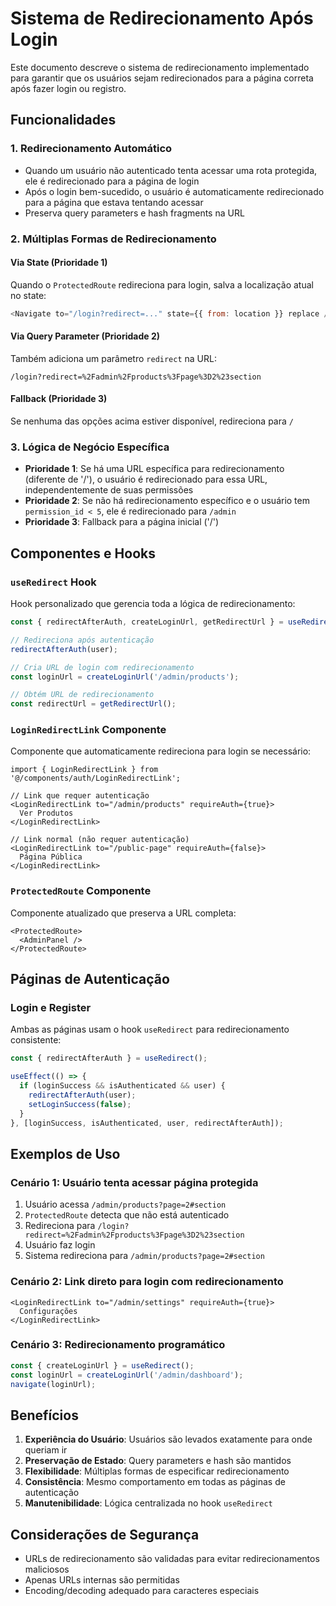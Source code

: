 # Sistema de Redirecionamento Após Login

Este documento descreve o sistema de redirecionamento implementado para garantir que os usuários sejam redirecionados para a página correta após fazer login ou registro.

## Funcionalidades

### 1. Redirecionamento Automático
- Quando um usuário não autenticado tenta acessar uma rota protegida, ele é redirecionado para a página de login
- Após o login bem-sucedido, o usuário é automaticamente redirecionado para a página que estava tentando acessar
- Preserva query parameters e hash fragments na URL

### 2. Múltiplas Formas de Redirecionamento

#### Via State (Prioridade 1)
Quando o `ProtectedRoute` redireciona para login, salva a localização atual no state:
```javascript
<Navigate to="/login?redirect=..." state={{ from: location }} replace />
```

#### Via Query Parameter (Prioridade 2)
Também adiciona um parâmetro `redirect` na URL:
```
/login?redirect=%2Fadmin%2Fproducts%3Fpage%3D2%23section
```

#### Fallback (Prioridade 3)
Se nenhuma das opções acima estiver disponível, redireciona para `/`

### 3. Lógica de Negócio Específica
- **Prioridade 1**: Se há uma URL específica para redirecionamento (diferente de '/'), o usuário é redirecionado para essa URL, independentemente de suas permissões
- **Prioridade 2**: Se não há redirecionamento específico e o usuário tem `permission_id < 5`, ele é redirecionado para `/admin`
- **Prioridade 3**: Fallback para a página inicial ('/')

## Componentes e Hooks

### `useRedirect` Hook
Hook personalizado que gerencia toda a lógica de redirecionamento:

```typescript
const { redirectAfterAuth, createLoginUrl, getRedirectUrl } = useRedirect();

// Redireciona após autenticação
redirectAfterAuth(user);

// Cria URL de login com redirecionamento
const loginUrl = createLoginUrl('/admin/products');

// Obtém URL de redirecionamento
const redirectUrl = getRedirectUrl();
```

### `LoginRedirectLink` Componente
Componente que automaticamente redireciona para login se necessário:

```tsx
import { LoginRedirectLink } from '@/components/auth/LoginRedirectLink';

// Link que requer autenticação
<LoginRedirectLink to="/admin/products" requireAuth={true}>
  Ver Produtos
</LoginRedirectLink>

// Link normal (não requer autenticação)
<LoginRedirectLink to="/public-page" requireAuth={false}>
  Página Pública
</LoginRedirectLink>
```

### `ProtectedRoute` Componente
Componente atualizado que preserva a URL completa:

```tsx
<ProtectedRoute>
  <AdminPanel />
</ProtectedRoute>
```

## Páginas de Autenticação

### Login e Register
Ambas as páginas usam o hook `useRedirect` para redirecionamento consistente:

```typescript
const { redirectAfterAuth } = useRedirect();

useEffect(() => {
  if (loginSuccess && isAuthenticated && user) {
    redirectAfterAuth(user);
    setLoginSuccess(false);
  }
}, [loginSuccess, isAuthenticated, user, redirectAfterAuth]);
```

## Exemplos de Uso

### Cenário 1: Usuário tenta acessar página protegida
1. Usuário acessa `/admin/products?page=2#section`
2. `ProtectedRoute` detecta que não está autenticado
3. Redireciona para `/login?redirect=%2Fadmin%2Fproducts%3Fpage%3D2%23section`
4. Usuário faz login
5. Sistema redireciona para `/admin/products?page=2#section`

### Cenário 2: Link direto para login com redirecionamento
```tsx
<LoginRedirectLink to="/admin/settings" requireAuth={true}>
  Configurações
</LoginRedirectLink>
```

### Cenário 3: Redirecionamento programático
```typescript
const { createLoginUrl } = useRedirect();
const loginUrl = createLoginUrl('/admin/dashboard');
navigate(loginUrl);
```

## Benefícios

1. **Experiência do Usuário**: Usuários são levados exatamente para onde queriam ir
2. **Preservação de Estado**: Query parameters e hash são mantidos
3. **Flexibilidade**: Múltiplas formas de especificar redirecionamento
4. **Consistência**: Mesmo comportamento em todas as páginas de autenticação
5. **Manutenibilidade**: Lógica centralizada no hook `useRedirect`

## Considerações de Segurança

- URLs de redirecionamento são validadas para evitar redirecionamentos maliciosos
- Apenas URLs internas são permitidas
- Encoding/decoding adequado para caracteres especiais